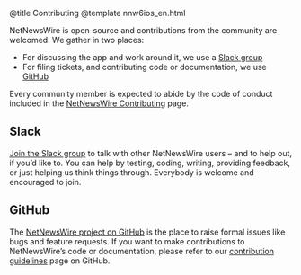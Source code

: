 @title Contributing
@template nnw6ios_en.html

NetNewsWire is open-source and contributions from the community are welcomed. We gather in two places:

* For discussing the app and work around it, we use a [Slack group][slack]
* For filing tickets, and contributing code or documentation, we use [GitHub][nnw-git]

Every community member is expected to abide by the code of conduct included in the [NetNewsWire Contributing][contrib] page.


Slack
-----

[Join the Slack group][slack] to talk with other NetNewsWire users – and to help out, if you’d like to. You can help by testing, coding, writing, providing feedback, or just helping us think things through. Everybody is welcome and encouraged to join.


GitHub
------

The [NetNewsWire project on GitHub][nnw-git] is the place to raise formal issues like bugs and feature requests. If you want to make contributions to NetNewsWire’s code or documentation, please refer to our [contribution guidelines][contrib] page on GitHub.

[nnw-git]: https://github.com/Ranchero-Software/NetNewsWire/
[slack]: https://netnewswire.com/slack
[contrib]: https://github.com/Ranchero-Software/NetNewsWire/blob/master/CONTRIBUTING.md
